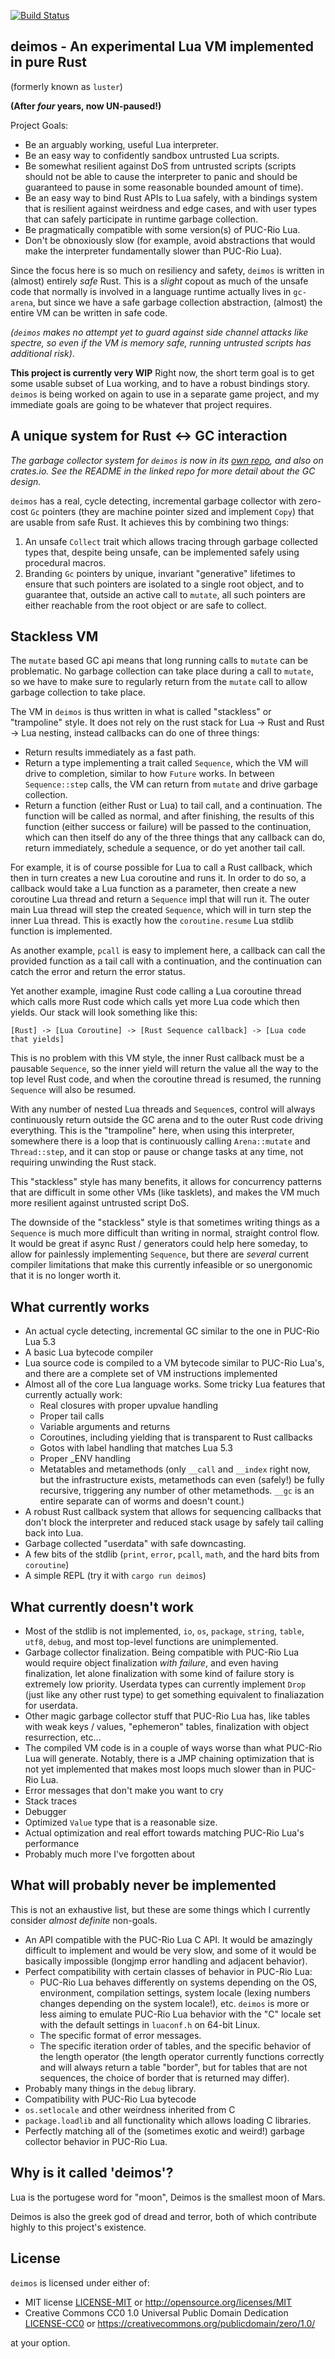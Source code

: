 [![Build Status](https://img.shields.io/circleci/project/github/kyren/deimos.svg)](https://circleci.com/gh/kyren/deimos)

## deimos - An experimental Lua VM implemented in pure Rust ##

(formerly known as `luster`)

**(After *four* years, now UN-paused!)**

Project Goals:
  * Be an arguably working, useful Lua interpreter.
  * Be an easy way to confidently sandbox untrusted Lua scripts.
  * Be somewhat resilient against DoS from untrusted scripts (scripts should not
    be able to cause the interpreter to panic and should be guaranteed to pause
    in some reasonable bounded amount of time).
  * Be an easy way to bind Rust APIs to Lua safely, with a bindings system that is
    resilient against weirdness and edge cases, and with user types that can
    safely participate in runtime garbage collection.
  * Be pragmatically compatible with some version(s) of PUC-Rio Lua.
  * Don't be obnoxiously slow (for example, avoid abstractions that would make
    the interpreter fundamentally slower than PUC-Rio Lua).

Since the focus here is so much on resiliency and safety, `deimos` is written in
(almost) entirely *safe* Rust. This is a *slight* copout as much of the unsafe
code that normally is involved in a language runtime actually lives in `gc-arena`,
but since we have a safe garbage collection abstraction, (almost) the
entire VM can be written in safe code.

*(`deimos` makes no attempt yet to guard against side channel attacks like
spectre, so even *if* the VM is memory safe, running untrusted scripts has
additional risk)*.

**This project is currently very WIP** Right now, the short term goal is to get
some usable subset of Lua working, and to have a robust bindings story. `deimos`
is being worked on again to use in a separate game project, and my immediate
goals are going to be whatever that project requires.

## A unique system for Rust <-> GC interaction ##

*The garbage collector system for `deimos` is now in its [own repo](
https://github.com/kyren/gc-arena), and also on crates.io. See the
README in the linked repo for more detail about the GC design.*

`deimos` has a real, cycle detecting, incremental garbage collector with zero-
cost `Gc` pointers (they are machine pointer sized and implement `Copy`) that
are usable from safe Rust. It achieves this by combining two things:

1) An unsafe `Collect` trait which allows tracing through garbage collected
   types that, despite being unsafe, can be implemented safely using procedural
   macros.
2) Branding `Gc` pointers by unique, invariant "generative" lifetimes to ensure
   that such pointers are isolated to a single root object, and to guarantee
   that, outside an active call to `mutate`, all such pointers are either
   reachable from the root object or are safe to collect.
   
## Stackless VM ##

The `mutate` based GC api means that long running calls to `mutate` can be
problematic. No garbage collection can take place during a call to `mutate`, so
we have to make sure to regularly return from the `mutate` call to allow garbage
collection to take place.

The VM in `deimos` is thus written in what is called "stackless" or "trampoline"
style. It does not rely on the rust stack for Lua -> Rust and Rust -> Lua
nesting, instead callbacks can do one of three things:

  * Return results immediately as a fast path.
  * Return a type implementing a trait called `Sequence`, which the VM
    will drive to completion, similar to how `Future` works. In between
    `Sequence::step` calls, the VM can return from `mutate` and drive garbage
    collection.
  * Return a function (either Rust or Lua) to tail call, and a continuation. The
    function will be called as normal, and after finishing, the results of this
    function (either success or failure) will be passed to the continuation,
    which can then itself do any of the three things that any callback can do,
    return immediately, schedule a sequence, or do yet another tail call.

For example, it is of course possible for Lua to call a Rust callback, which
then in turn creates a new Lua coroutine and runs it. In order to do so, a
callback would take a Lua function as a parameter, then create a new coroutine
Lua thread and return a `Sequence` impl that will run it. The outer main Lua
thread will step the created `Sequence`, which will in turn step the inner
Lua thread. This is exactly how the `coroutine.resume` Lua stdlib function is
implemented.

As another example, `pcall` is easy to implement here, a callback can call the
provided function as a tail call with a continuation, and the continuation can
catch the error and return the error status.

Yet another example, imagine Rust code calling a Lua coroutine thread which
calls more Rust code which calls yet more Lua code which then yields. Our stack
will look something like this:

```
[Rust] -> [Lua Coroutine] -> [Rust Sequence callback] -> [Lua code that yields]
```

This is no problem with this VM style, the inner Rust callback must be a
pausable `Sequence`, so the inner yield will return the value all the way to
the top level Rust code, and when the coroutine thread is resumed, the running
`Sequence` will also be resumed.

With any number of nested Lua threads and `Sequence`s, control will always
continuously return outside the GC arena and to the outer Rust code driving
everything. This is the "trampoline" here, when using this interpreter,
somewhere there is a loop that is continuously calling `Arena::mutate` and
`Thread::step`, and it can stop or pause or change tasks at any time, not
requiring unwinding the Rust stack.

This "stackless" style has many benefits, it allows for concurrency patterns
that are difficult in some other VMs (like tasklets), and makes the VM much more
resilient against untrusted script DoS.

The downside of the "stackless" style is that sometimes writing things as a
`Sequence` is much more difficult than writing in normal, straight control
flow. It would be great if async Rust / generators could help here someday, to
allow for painlessly implementing `Sequence`, but there are *several* current
compiler limitations that make this currently infeasible or so unergonomic that
it is no longer worth it.

## What currently works ##

* An actual cycle detecting, incremental GC similar to the one in PUC-Rio Lua
  5.3
* A basic Lua bytecode compiler
* Lua source code is compiled to a VM bytecode similar to PUC-Rio Lua's, and
  there are a complete set of VM instructions implemented
* Almost all of the core Lua language works. Some tricky Lua features that
  currently actually work:
  * Real closures with proper upvalue handling
  * Proper tail calls
  * Variable arguments and returns
  * Coroutines, including yielding that is transparent to Rust callbacks
  * Gotos with label handling that matches Lua 5.3
  * Proper _ENV handling
  * Metatables and metamethods (only `__call` and `__index` right now, but the
    infrastructure exists, metamethods can even (safely!) be fully recursive,
    triggering any number of other metamethods. `__gc` is an entire separate can
    of worms and doesn't count.)
* A robust Rust callback system that allows for sequencing callbacks that don't
  block the interpreter and reduced stack usage by safely tail calling back
  into Lua.
* Garbage collected "userdata" with safe downcasting.
* A few bits of the stdlib (`print`, `error`, `pcall`, `math`, and the hard bits
  from `coroutine`)
* A simple REPL (try it with `cargo run deimos`)

## What currently doesn't work ##

* Most of the stdlib is not implemented, `io`, `os`, `package`, `string`,
  `table`, `utf8`, `debug`, and most top-level functions are unimplemented.
* Garbage collector finalization. Being compatible with PUC-Rio Lua would
  require object finalization *with failure*, and even having finalization, let
  alone finalization with some kind of failure story is extremely low priority.
  Userdata types can currently implement `Drop` (just like any other rust type)
  to get something equivalent to finaliazation for userdata.
* Other magic garbage collector stuff that PUC-Rio Lua has, like tables with
  weak keys / values, "ephemeron" tables, finalization with object resurrection,
  etc...
* The compiled VM code is in a couple of ways worse than what PUC-Rio Lua will
  generate. Notably, there is a JMP chaining optimization that is not yet
  implemented that makes most loops much slower than in PUC-Rio Lua.
* Error messages that don't make you want to cry
* Stack traces
* Debugger
* Optimized `Value` type that is a reasonable size.
* Actual optimization and real effort towards matching PUC-Rio Lua's performance
* Probably much more I've forgotten about

## What will probably never be implemented ##

This is not an exhaustive list, but these are some things which I currently
consider *almost definite* non-goals.

* An API compatible with the PUC-Rio Lua C API. It would be amazingly difficult
  to implement and would be very slow, and some of it would be basically
  impossible (longjmp error handling and adjacent behavior).
* Perfect compatibility with certain classes of behavior in PUC-Rio Lua:
  * PUC-Rio Lua behaves differently on systems depending on the OS, environment,
    compilation settings, system locale (lexing numbers changes depending on the
    system locale!), etc.  `deimos` is more or less aiming to emulate PUC-Rio
    Lua behavior with the "C" locale set with the default settings in
    `luaconf.h` on 64-bit Linux.
  * The specific format of error messages.
  * The specific iteration order of tables, and the specific behavior of the
    length operator (the length operator currently functions correctly and will
    always return a table "border", but for tables that are not sequences,
    the choice of border that is returned may differ).
* Probably many things in the `debug` library.
* Compatibility with PUC-Rio Lua bytecode
* `os.setlocale` and other weirdness inherited from C
* `package.loadlib` and all functionality which allows loading C libraries.
* Perfectly matching all of the (sometimes exotic and weird!) garbage collector
  behavior in PUC-Rio Lua.

## Why is it called 'deimos'? ##

Lua is the portugese word for "moon", Deimos is the smallest moon of Mars.

Deimos is also the greek god of dread and terror, both of which contribute
highly to this project's existence.

## License ##

`deimos` is licensed under either of:

* MIT license [LICENSE-MIT](LICENSE-MIT) or http://opensource.org/licenses/MIT
* Creative Commons CC0 1.0 Universal Public Domain Dedication
  [LICENSE-CC0](LICENSE-CC0) or
  https://creativecommons.org/publicdomain/zero/1.0/

at your option.
